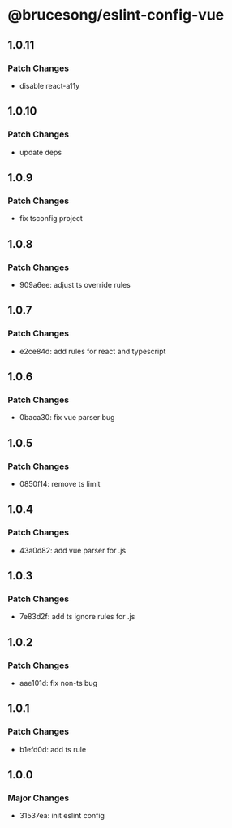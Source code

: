 # @brucesong/eslint-config-vue

## 1.0.11

### Patch Changes

- disable react-a11y

## 1.0.10

### Patch Changes

- update deps

## 1.0.9

### Patch Changes

- fix tsconfig project

## 1.0.8

### Patch Changes

- 909a6ee: adjust ts override rules

## 1.0.7

### Patch Changes

- e2ce84d: add rules for react and typescript

## 1.0.6

### Patch Changes

- 0baca30: fix vue parser bug

## 1.0.5

### Patch Changes

- 0850f14: remove ts limit

## 1.0.4

### Patch Changes

- 43a0d82: add vue parser for .js

## 1.0.3

### Patch Changes

- 7e83d2f: add ts ignore rules for .js

## 1.0.2

### Patch Changes

- aae101d: fix non-ts bug

## 1.0.1

### Patch Changes

- b1efd0d: add ts rule

## 1.0.0

### Major Changes

- 31537ea: init eslint config

